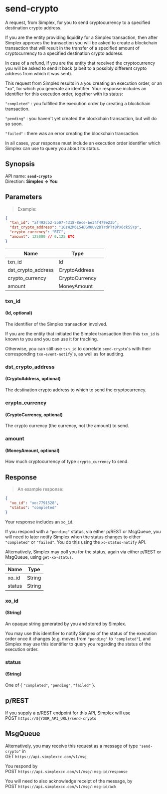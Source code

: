 # send-crypto #

A request, from Simplex, for you to send cryptocurrency to a specified destination crypto address.

If you are the entity providing liquidity for a Simplex transaction, then after Simplex approves the transaction you will be asked to create a blockchain transaction that will result in the transfer of a specified amount of cryptocurrency to a specified destination crypto address.

In case of a refund, if you are the entity that received the cryptocurrency you will be asked to send it back (albeit to a possibly different crypto address from which it was sent).

This request from Simplex results in a you creating an execution order, or an "xo", for which you generate an identifier. Your response includes an identifier for this execution order, together with its status:

`"completed"` : you fulfilled the execution order by creating a blockchain transaction.

`"pending"` : you haven't yet created the blockchain transaction, but will do so soon.

`"failed"` : there was an error creating the blockchain transaction.

In all cases, your response must include an execution order identifier which Simplex can use to query you about its status.

## Synopsis ##

API name: **`send-crypto`**  
Direction: **Simplex &rarr; You**

## Parameters ##

> Example:

```json
{
  "txn_id": "af492cb2-5b07-4318-8ece-be34f479e23b",
  "dst_crypto_address": "1GzW2M6L54DGMUUv2DTrdPTt8PX6ck5SYp",
  "crypto_currency": "BTC",
  "amount": 125000 // 0.125 BTC
}
```

Name               | Type           |   |
------------------ | -------------- | - |
txn_id             | Id             |
dst_crypto_address | CryptoAddress  |
crypto_currency    | CryptoCurrency |
amount             | MoneyAmount    |

### txn_id ###
#### (Id, optional)

The identifier of the Simplex transaction involved.

If you are the entity that initiated the Simplex transaction then this `txn_id` is known to you and you can use it for tracking.

Otherwise, you can still use `txn_id` to correlate `send-crypto`'s with their corresponding `txn-event-notify`'s, as well as for auditing.

### dst_crypto_address ###
#### (CryptoAddress, optional)

The destination crypto address to which to send the cryptocurrency.

### crypto_currency ###
#### (CryptoCurrency, optional)

The crypto currency (the currency, not the amount) to send.

### amount ###
#### (MoneyAmount, optional)

How much cryptocurrency of type `crypto_currency` to send.

## Response ##

> An example response:

```json
{
  "xo_id": "xo:7791528",
  "status": "completed"
}
```

Your response includes an `xo_id`.

If you respond with a `"pending"` status, via either p/REST or MsgQueue, you will need to later notify Simplex when the status changes to either `"completed"` or `"failed"`. You do this using the `xo-status-notify` API.

Alternatively, Simplex may poll you for the status, again via either p/REST or MsgQueue, using `get-xo-status`.

Name   | Type
------ | ----
xo_id  | String
status | String

### xo_id ###
#### (String)

An opaque string generated by you and stored by Simplex.

You may use this identifier to notify Simplex of the status of the execution order once it changes (e.g. moves from `"pending"` to `"completed"`), and Simplex may use this identifier to query you regarding the status of the execution order.

### status ###
#### (String)

One of { `"completed"`, `"pending"`, `"failed"` }.

## p/REST ##

If you supply a p/REST endpoint for this API, Simplex will use  
<span class="http-verb http-post">POST</span> `https://${YOUR_API_URL}/send-crypto`

## MsgQueue ##

Alternatively, you may receive this request as a message of type `"send-crypto"` in  
<span class="http-verb http-get">GET</span> `https://api.simplexcc.com/v1/msg`

You respond by  
<span class="http-verb http-post">POST</span> `https://api.simplexcc.com/v1/msg/:msg-id/response`

You will need to also acknowledge receipt of the message, by  
<span class="http-verb http-post">POST</span> `https://api.simplexcc.com/v1/msg/:msg-id/ack`

[modeline]: # ( vim: set ts=2 sw=2 expandtab wrap linebreak: )
